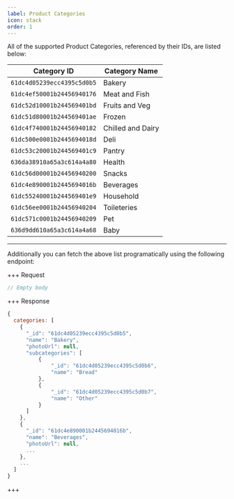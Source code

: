 ```yaml
---
label: Product Categories
icon: stack
order: 1
---
```


All of the supported Product Categories, referenced by their IDs, are listed below:

| Category ID                | Category Name     |
| -------------------------- | ----------------- |
| `61dc4d05239ecc4395c5d0b5` | Bakery            |
| `61dc4ef50001b24456940176` | Meat and Fish     |
| `61dc52d10001b244569401bd` | Fruits and Veg    |
| `61dc51d80001b244569401ae` | Frozen            |
| `61dc4f740001b24456940182` | Chilled and Dairy |
| `61dc500e0001b2445694018d` | Deli              |
| `61dc53c20001b244569401c9` | Pantry            |
| `636da38910a65a3c614a4a80` | Health            |
| `61dc56d00001b24456940200` | Snacks            |
| `61dc4e890001b2445694016b` | Beverages         |
| `61dc55240001b244569401e9` | Household         |
| `61dc56ee0001b24456940204` | Toileteries       |
| `61dc571c0001b24456940209` | Pet               |
| `636d9dd610a65a3c614a4a68` | Baby              |

---

Additionally you can fetch the above list programatically using the following endpoint:

+++ Request

```js [!badge variant="success" text="GET"] /supermarket/product-categories
// Empty body
```

+++ Response

```js
{
  categories: [
    {
      "_id": "61dc4d05239ecc4395c5d0b5",
      "name": "Bakery",
      "photoUrl": null,
      "subcategories": [
          {
              "_id": "61dc4d05239ecc4395c5d0b6",
              "name": "Bread"
          },
          {
              "_id": "61dc4d05239ecc4395c5d0b7",
              "name": "Other"
          }
      ]
    },
    {
      "_id": "61dc4e890001b2445694016b",
      "name": "Beverages",
      "photoUrl": null,
      ...
    },
    ...
  ]
}
```

+++
